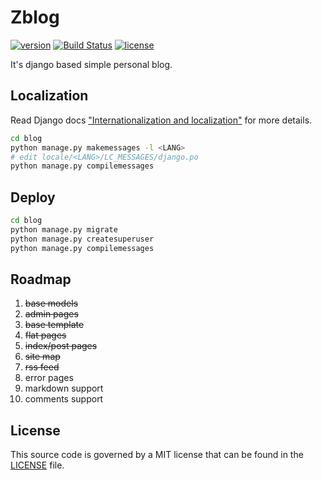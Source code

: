 # Zblog

[![version](https://img.shields.io/github/tag/z0rr0/zblog.svg)](https://github.com/z0rr0/zblog/releases/latest)
[![Build Status](https://travis-ci.com/z0rr0/zblog.svg?branch=master)](https://travis-ci.com/z0rr0/zblog)
[![license](https://img.shields.io/github/license/z0rr0/zblog.svg)](https://github.com/z0rr0/zblog/blob/master/LICENSE)

It's django based simple personal blog.

## Localization

Read Django docs ["Internationalization and localization"](https://docs.djangoproject.com/en/2.2/topics/i18n/) for more details.

```sh
cd blog
python manage.py makemessages -l <LANG>
# edit locale/<LANG>/LC_MESSAGES/django.po
python manage.py compilemessages
```

## Deploy

```sh
cd blog
python manage.py migrate
python manage.py createsuperuser
python manage.py compilemessages
```

## Roadmap

1. ~~base models~~
1. ~~admin pages~~
1. ~~base template~~
1. ~~flat pages~~
1. ~~index/post pages~~
1. ~~site map~~
1. ~~rss feed~~
1. error pages
1. markdown support
1. comments support

## License

This source code is governed by a MIT license that can be found in the [LICENSE](https://github.com/z0rr0/zblog/blob/master/LICENSE) file.
